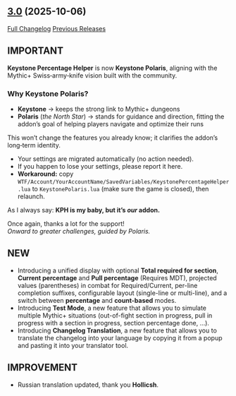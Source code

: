## [3.0](https://github.com/ZelionGG/KeystonePolaris/releases/tag/3.0) (2025-10-06)

[Full Changelog](https://github.com/ZelionGG/KeystonePolaris/compare/2.0.1...3.0) [Previous Releases](https://github.com/ZelionGG/KeystonePolaris/releases)

## IMPORTANT
 **Keystone Percentage Helper** is now **Keystone Polaris**, aligning with the Mythic+ Swiss‑army‑knife vision built with the community.<br>

### Why Keystone Polaris?
- **Keystone** → keeps the strong link to Mythic+ dungeons
- **Polaris** (*the North Star*) → stands for guidance and direction, fitting the addon’s goal of helping players navigate and optimize their runs

This won’t change the features you already know; it clarifies the addon’s long‑term identity.
- Your settings are migrated automatically (no action needed).
- If you happen to lose your settings, please report it here.
- **Workaround:** copy `WTF/Account/YourAccountName/SavedVariables/KeystonePercentageHelper.lua` to `KeystonePolaris.lua` (make sure the game is closed), then relaunch.

As I always say: **KPH is my baby, but it’s *our* addon.**

Once again, thanks a lot for the support!  
*Onward to greater challenges, guided by Polaris.*

## NEW

 - Introducing a unified display with optional **Total required for section**, **Current percentage** and **Pull percentage** (Requires MDT), projected values (parentheses) in combat for Required/Current, per-line completion suffixes, configurable layout (single-line or multi-line), and a switch between **percentage** and **count-based** modes.
 - Introducing **Test Mode**, a new feature that allows you to simulate multiple Mythic+ situations (out-of-fight section in progress, pull in progress with a section in progress, section percentage done, ...).
 - Introducing **Changelog Translation**, a new feature that allows you to translate the changelog into your language by copying it from a popup and pasting it into your translator tool.

## IMPROVEMENT

- Russian translation updated, thank you **Hollicsh**.